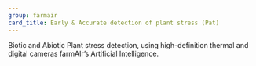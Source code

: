 ```yaml
---
group: farmair
card_title: Early & Accurate detection of plant stress (Pat)
---
```


Biotic and Abiotic Plant stress detection, using high-definition thermal and digital cameras farmAIr’s Artificial Intelligence.

